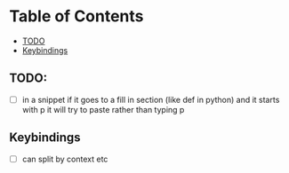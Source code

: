 
# Table of Contents
- [TODO](#todo)
- [Keybindings](#keybindings)


## TODO:
- [ ] in a snippet if it goes to a fill in section (like def in python) and it starts with p it will try to paste rather than typing p


## Keybindings

- [ ] can split by context etc
